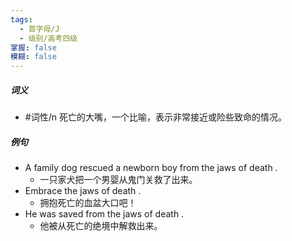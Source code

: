 ```yaml
---
tags:
  - 首字母/J
  - 级别/高考四级
掌握: false
模糊: false
---
```

##### 词义
- #词性/n  死亡的大嘴，一个比喻，表示非常接近或险些致命的情况。
##### 例句
- A family dog rescued a newborn boy from the jaws of death .
	- 一只家犬把一个男婴从鬼门关救了出来。
- Embrace the jaws of death .
	- 拥抱死亡的血盆大口吧！
- He was saved from the jaws of death .
	- 他被从死亡的绝境中解救出来。
